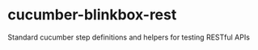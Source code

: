 cucumber-blinkbox-rest
======================

Standard cucumber step definitions and helpers for testing RESTful APIs
